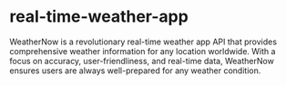 # real-time-weather-app

WeatherNow is a revolutionary real-time weather app API that provides comprehensive weather information for any location worldwide. With a focus on accuracy, user-friendliness, and real-time data, WeatherNow ensures users are always well-prepared for any weather condition.

